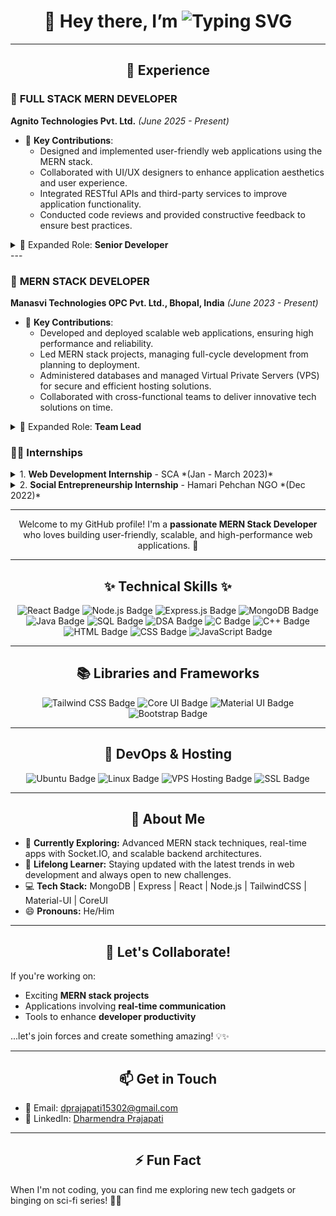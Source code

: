 <h1 align="center">
  👋 Hey there, I’m 
  <span>
    <img src="https://readme-typing-svg.herokuapp.com?font=Fira+Code&size=30&duration=3000&color=36BCF7&center=true&vCenter=true&width=500&lines=Dharmendra+Prajapati;धर्मेंद्र+प्रजापति;ધર્મેન્દ્ર+પ્રજાપતિ;ధర్మేంద్ర+ప్రజాపతి;தர்மேந்திர+பிரஜாபதி" alt="Typing SVG">
  </span>
</h1>

---

<h2 align="center">💼 Experience</h2>



### 🏢 **FULL STACK MERN DEVELOPER**  
**Agnito Technologies Pvt. Ltd.** *(June 2025 - Present)*  
- 🚀 **Key Contributions**:
  - Designed and implemented user-friendly web applications using the MERN stack.  
  - Collaborated with UI/UX designers to enhance application aesthetics and user experience.  
  - Integrated RESTful APIs and third-party services to improve application functionality.  
  - Conducted code reviews and provided constructive feedback to ensure best practices.  

<details>
  <summary>📌 Expanded Role: <strong>Senior Developer</strong></summary>
  - Led a team of developers in agile project management, ensuring timely delivery of features.  
  - Developed and maintained documentation for code and application architecture.  
  - Engaged in continuous learning and implementation of new technologies to keep the team updated.  
</details>  
---


### 🏢 **MERN STACK DEVELOPER**  
**Manasvi Technologies OPC Pvt. Ltd., Bhopal, India** *(June 2023 - Present)*  
- 🚀 **Key Contributions**:
  - Developed and deployed scalable web applications, ensuring high performance and reliability.  
  - Led MERN stack projects, managing full-cycle development from planning to deployment.  
  - Administered databases and managed Virtual Private Servers (VPS) for secure and efficient hosting solutions.  
  - Collaborated with cross-functional teams to deliver innovative tech solutions on time.  

<details>
  <summary>📌 Expanded Role: <strong>Team Lead</strong></summary>
  - Mentored and guided a team of junior developers in technical and project management aspects.  
  - Streamlined project workflows, ensuring timely and efficient delivery.  
  - Played a pivotal role in design reviews, ensuring high code quality and adherence to industry standards.  
  - Spearheaded efforts to modernize existing applications, incorporating cutting-edge technologies.  
</details>  


### 🧑‍💻 **Internships**
<details>
  <summary>1. <strong>Web Development Internship</strong> - SCA *(Jan - March 2023)*</summary>
  - Designed and implemented responsive web applications using modern frameworks and tools.  
  - Collaborated in a team environment to deliver project milestones successfully.  
</details>

<details>
  <summary>2. <strong>Social Entrepreneurship Internship</strong> - Hamari Pehchan NGO *(Dec 2022)*</summary>
  - Assisted in developing social entrepreneurship initiatives to support underprivileged communities.  
  - Created digital assets and participated in outreach campaigns.  
</details>

---

<p align="center">
  Welcome to my GitHub profile! I'm a <strong>passionate MERN Stack Developer</strong> who loves building user-friendly, scalable, and high-performance web applications. 🚀
</p>

---

<h2 align="center">✨ Technical Skills ✨</h2>
<p align="center">
  <img src="https://img.shields.io/badge/React-20232A?style=for-the-badge&logo=react&logoColor=61DAFB" alt="React Badge"/>
  <img src="https://img.shields.io/badge/Node.js-339933?style=for-the-badge&logo=nodedotjs&logoColor=white" alt="Node.js Badge"/>
  <img src="https://img.shields.io/badge/Express.js-000000?style=for-the-badge&logo=express&logoColor=white" alt="Express.js Badge"/>
  <img src="https://img.shields.io/badge/MongoDB-4EA94B?style=for-the-badge&logo=mongodb&logoColor=white" alt="MongoDB Badge"/>
  <img src="https://img.shields.io/badge/Java-007396?style=for-the-badge&logo=java&logoColor=white" alt="Java Badge"/>
  <img src="https://img.shields.io/badge/SQL-4479A1?style=for-the-badge&logo=postgresql&logoColor=white" alt="SQL Badge"/>
  <img src="https://img.shields.io/badge/DSA-F5B700?style=for-the-badge&logo=algolia&logoColor=black" alt="DSA Badge"/>
  <img src="https://img.shields.io/badge/C-00599C?style=for-the-badge&logo=c&logoColor=white" alt="C Badge"/>
  <img src="https://img.shields.io/badge/C++-00599C?style=for-the-badge&logo=cplusplus&logoColor=white" alt="C++ Badge"/>
  <img src="https://img.shields.io/badge/HTML-E34F26?style=for-the-badge&logo=html5&logoColor=white" alt="HTML Badge"/>
  <img src="https://img.shields.io/badge/CSS-1572B6?style=for-the-badge&logo=css3&logoColor=white" alt="CSS Badge"/>
  <img src="https://img.shields.io/badge/JavaScript-F7DF1E?style=for-the-badge&logo=javascript&logoColor=black" alt="JavaScript Badge"/>
</p>

---

<h2 align="center">📚 Libraries and Frameworks</h2>
<p align="center">
  <img src="https://img.shields.io/badge/Tailwind_CSS-38B2AC?style=for-the-badge&logo=tailwind-css&logoColor=white" alt="Tailwind CSS Badge"/>
  <img src="https://img.shields.io/badge/Core_UI-0038FF?style=for-the-badge&logo=react&logoColor=white" alt="Core UI Badge"/>
  <img src="https://img.shields.io/badge/Material_UI-0081CB?style=for-the-badge&logo=mui&logoColor=white" alt="Material UI Badge"/>
  <img src="https://img.shields.io/badge/Bootstrap-7952B3?style=for-the-badge&logo=bootstrap&logoColor=white" alt="Bootstrap Badge"/>
</p>

---

<h2 align="center">🚀 DevOps & Hosting</h2>
<p align="center">
  <img src="https://img.shields.io/badge/Ubuntu-E95420?style=for-the-badge&logo=ubuntu&logoColor=white" alt="Ubuntu Badge"/>
  <img src="https://img.shields.io/badge/Linux-FCC624?style=for-the-badge&logo=linux&logoColor=black" alt="Linux Badge"/>
  <img src="https://img.shields.io/badge/VPS_Hosting-0078D7?style=for-the-badge&logo=microsoft-azure&logoColor=white" alt="VPS Hosting Badge"/>
  <img src="https://img.shields.io/badge/SSL_Certificates-0089D6?style=for-the-badge&logo=letsencrypt&logoColor=white" alt="SSL Badge"/>
</p>

---

<h2 align="center">🌟 About Me</h2>
<ul>
  <li>🔭 <strong>Currently Exploring:</strong> Advanced MERN stack techniques, real-time apps with Socket.IO, and scalable backend architectures.</li>
  <li>🌱 <strong>Lifelong Learner:</strong> Staying updated with the latest trends in web development and always open to new challenges.</li>
  <li>💻 <strong>Tech Stack:</strong> MongoDB | Express | React | Node.js | TailwindCSS | Material-UI | CoreUI</li>
  <li>😄 <strong>Pronouns:</strong> He/Him</li>
</ul>

---

<h2 align="center">💞️ Let's Collaborate!</h2>
<p>If you're working on:</p>
<ul>
  <li>Exciting <strong>MERN stack projects</strong></li>
  <li>Applications involving <strong>real-time communication</strong></li>
  <li>Tools to enhance <strong>developer productivity</strong></li>
</ul>
<p>...let's join forces and create something amazing! 💡✨</p>

---

<h2 align="center">📫 Get in Touch</h2>
<ul>
  <li>📧 Email: <a href="mailto:dprajapati15302@gmail.com">dprajapati15302@gmail.com</a></li>
  <li>💼 LinkedIn: <a href="https://www.linkedin.com/in/dharmendra-prajapati-b4a825283/">Dharmendra Prajapati</a></li>
</ul>

---

<h2 align="center">⚡ Fun Fact</h2>
<p>When I'm not coding, you can find me exploring new tech gadgets or binging on sci-fi series! 🎥🤖</p>
